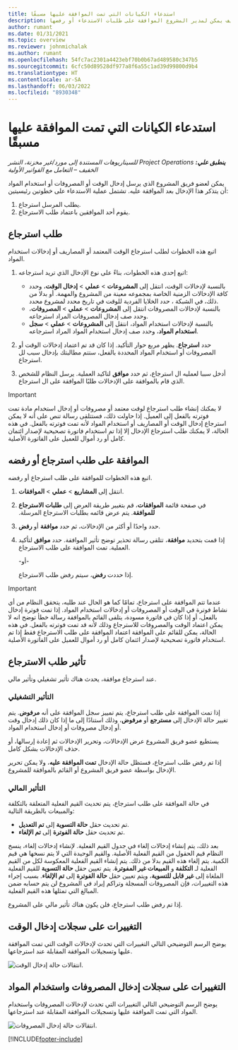 ```yaml
---
title: استدعاء الكيانات التي تمت الموافقة عليها مسبقًا
description: يشرح هذا المقال كيف يمكن لعضو فريق المشروع أن يطلب استرجاع الوقت والمصروفات وسجلات استخدام المواد التي تم إرسالها مسبقًا والمعتمدة، وكيف يمكن لمدير المشروع الموافقة على طلبات الاستدعاء أو رفضها.
author: rumant
ms.date: 01/31/2021
ms.topic: overview
ms.reviewer: johnmichalak
ms.author: rumant
ms.openlocfilehash: 54fc7ac2301a4423ebf70b0b67ad489580c347b5
ms.sourcegitcommit: 6cfc50d89528df977a8f6a55c1ad39d99800d9b4
ms.translationtype: HT
ms.contentlocale: ar-SA
ms.lasthandoff: 06/03/2022
ms.locfileid: "8930348"
---
```

# <a name="recall-previously-approved-entries"></a>استدعاء الكيانات التي تمت الموافقة عليها مسبقًا

_**ينطبق علي:** ‏‫Project Operations للسيناريوهات المستندة إلى مورد/غير مخزنة‬، ‏‫النشر الخفيف – التعامل مع الفواتير الأولية‬_

يمكن لعضو فريق المشروع الذي يرسل إدخال الوقت أو المصروفات أو استخدام المواد أن يتذكر هذا الإدخال بعد الموافقة عليه. تشتمل عملية الاستدعاء على خطوتين رئيسيتين:

1. يطلب المرسل استرجاع.
2. يقوم أحد الموافقين باعتماد طلب الاسترجاع.

## <a name="request-a-recall"></a>طلب استرجاع

اتبع هذه الخطوات لطلب استرجاع الوقت المعتمد أو المصاريف أو إدخالات استخدام المواد.

1. اتبع إحدى هذه الخطوات، بناءً على نوع الإدخال الذي تريد استرجاعه:

    - بالنسبة لإدخالات الوقت، انتقل إلى **المشروعات** \> **عملي** \> **إدخال الوقت**، وحدد كافة الإدخالات الزمنية الخاصة بمجموعه معينة من المشروع والمهمة. أو بدلا من ذلك، في الشبكة ، حدد الخلايا الفردية للوقت في تاريخ محدد لمشروع محدد.
    - بالنسبة لإدخالات المصروفات انتقل إلى **المشروعات** \> **عملي** \> **المصروفات**، وحدد صف إدخال المصروفات المراد استرجاعه.
    - بالنسبة لإدخالات استخدام المواد، انتقل إلى **المشروعات** \> **عملي** \> **سجل استخدام المواد**، وحدد صف إدخال استخدام المواد المراد استرجاعه.

2. حدد **استرجاع**. يظهر مربع حوار التأكيد. إذا كان قد تم اعتماد إدخالات الوقت أو المصروفات أو استخدام المواد المحددة بالفعل، ستتم مطالبتك بإدخال سبب لل استرجاع.
3. أدخل سببا لعمليه ال استرجاع، ثم حدد **موافق** لتاكيد العملية. يرسل النظام للشخص الذي قام بالموافقة على الإدخالات طلبًا الموافقة على ال استرجاع.

> [!IMPORTANT]
> لا يمكنك إنشاء طلب استرجاع لوقت معتمد أو مصروفات أو إدخال استخدام مادة تمت فوترته بالفعل إلى العميل. إذا حاولت ذلك، فستتلقى رسالة تنص على أنه لا يمكن استرجاع إدخال الوقت أو المصاريف أو استخدام المواد لأنه تمت فوترته بالفعل. في هذه الحالة، لا يمكنك طلب استرجاع الإدخال إلا إذا تم استخدام فاتورة تصحيحية لإصدار ائتمان كامل أو رد أموال للعميل على الفاتورة الأصلية.

## <a name="approve-or-reject-a-recall-request"></a>الموافقة على طلب استرجاع أو رفضه

اتبع هذه الخطوات للموافقة على طلب استرجاع أو رفضه.

1. انتقل إلى **المشاريع** \> **عملي** \> **الموافقات**.
2. في صفحة قائمة **الموافقات**، قم بتغيير طريقة العرض إلى **‏‫طلبات الاسترجاع للموافقة**. يتم عرض قائمه بطلبات الاسترجاع المرسلة.
3. حدد واحدًا أو أكثر من الإدخالات، ثم حدد **موافقة** أو **رفض**.
4. إذا قمت بتحديد **موافقة**، تتلقى رسالة تحذير توضح تأثير الموافقة. حدد **موافق** لتأكيد العملية. تمت الموافقة على طلب الاسترجاع.

    -أو-

    إذا حددت **رفض**، سيتم رفض طلب الاسترجاع.

> [!IMPORTANT]
> عندما تتم الموافقة على استرجاع، تمامًا كما هو الحال عند طلبه، يتحقق النظام من أي نشاط فوترة في الوقت أو المصروفات أو إدخالات استخدام المواد. إذا تمت فوترة إدخال بالفعل، أو إذا كان في فاتورة مسودة، يتلقى القائم بالموافقة رسالة خطأ توضح انه لا يمكن اعتماد الوقت والمصروفات للاسترجاع وذلك لأنه قد تمت فوترته بالفعل. في هذه الحالة، يمكن للقائم على الموافقة اعتماد الموافقة على طلب الاسترجاع فقط إذا تم استخدام فاتورة تصحيحية لإصدار ائتمان كامل أو رد أموال للعميل على الفاتورة الأصلية.

## <a name="impact-of-a-recall-request"></a>تأثير طلب الاسترجاع

عند استرجاع موافقة، يحدث هناك تأثير تشغيلي وتأثير مالي.

### <a name="operational-impact"></a>التأثير التشغيلي

إذا تمت الموافقة على طلب استرجاع، يتم تمييز سجل الموافقة على أنه **مرفوض**. يتم تغيير حالة الإدخال إلى **مسترجع** أو **مرفوض**، وذلك استنادًا إلى ما إذا كان ذلك إدخال وقت أو إدخال مصروفات أو إدخال استخدام المواد.

يستطيع عضو فريق المشروع عرض الإدخالات، وتحرير الإدخالات ثم إعادة إرسالها، أو حذف الإدخالات بشكل كامل.

إذا تم رفض طلب استرجاع، فستظل حالة الإدخال **تمت الموافقة عليه**، ولا يمكن تحرير الإدخال بواسطة عضو فريق المشروع أو القائم بالموافقة للمشروع.

### <a name="financial-impact"></a>التأثير المالي

في حالة الموافقة على طلب استرجاع، يتم تحديث القيم الفعلية المتعلقة بالتكلفة والمبيعات بالطريقة التالية:

- تم تحديث حقل **حالة التسوية** إلى **تم التعديل**.
- تم تحديث حقل **حالة الفوترة** إلى **تم الإلغاء**.

بعد ذلك، يتم إنشاء إدخالات إلغاء في جدول القيم الفعلية. لإنشاء إدخالات إلغاء، ينسخ النظام قيم الحقول من القيم الفعلية الأصلية. والقيم الوحيدة التي لا يتم نسخها هي قيم الكمية. يتم إلغاء هذه القيم بدلا من ذلك. يتم إنشاء القيم الفعلية المعكوسة لكل من القيم الفعلية لـ **التكلفة** و **المبيعات غير المفوترة**. يتم تعيين حقل **حالة التسوية** للقيم الفعلية الملغاة إلى **غير قابل للتسوية**، ويتم تعيين حقل **حالة الفوترة** إلى **تم الإلغاء**. بسبب إجراء هذه التغييرات، فإن المصروفات المسجلة وتراكم إيراد في المشروع لن يتم حسابه ضمن المبالغ التي تمثلها هذه القيم الفعلية.

إذا تم رفض طلب استرجاع، فلن يكون هناك تأثير مالي على المشروع.

## <a name="changes-to-time-entry-records"></a>التغييرات على سجلات إدخال الوقت

يوضح الرسم التوضيحي التالي التغييرات التي تحدث لإدخالات الوقت التي تمت الموافقة عليها وتسجيلات الموافقة المقابلة عند استرجاعها.

![انتقالات حالة إدخال الوقت.](media/TimeEntryStateTransitions.png)

## <a name="changes-to-expense-and-material-usage-entry-records"></a>التغييرات على سجلات إدخال المصروفات واستخدام المواد

يوضح الرسم التوضيحي التالي التغييرات التي تحدث لإدخالات المصروفات واستخدام المواد التي تمت الموافقة عليها وتسجيلات الموافقة المقابلة عند استرجاعها.

![انتقالات حالة إدخال المصروفات.](media/ExpenseEntryStateTransitions.png)

[!INCLUDE[footer-include](../includes/footer-banner.md)]

